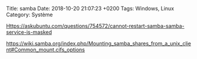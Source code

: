 Title:  samba
Date:   2018-10-20 21:07:23 +0200
Tags: Windows, Linux
Category: Système

<Https://askubuntu.com/questions/754572/cannot-restart-samba-samba-service-is-masked>

<https://wiki.samba.org/index.php/Mounting_samba_shares_from_a_unix_client#Common_mount.cifs_options>
